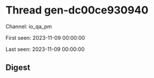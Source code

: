 # Thread gen-dc00ce930940
Channel: io_qa_pm

First seen: 2023-11-09 00:00:00

Last seen: 2023-11-09 00:00:00

## Digest


